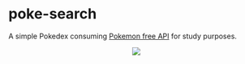 # poke-search

A simple Pokedex consuming [Pokemon free API](https://pokeapi.co/) for study purposes. 

<div align="center">
    <img src="https://i.imgur.com/yYclIE4.png">
</div>
